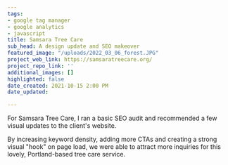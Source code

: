 ```yaml
---
tags:
- google tag manager
- google analytics
- javascript
title: Samsara Tree Care
sub_head: A design update and SEO makeover
featured_image: "/uploads/2022_03_06_forest.JPG"
project_web_link: https://samsaratreecare.org/
project_repo_link: ''
additional_images: []
highlighted: false
date_created: 2021-10-15 2:00 PM
date_updated: 

---
```

For Samsara Tree Care, I ran a basic SEO audit and recommended a few visual updates to the client's website. 

By increasing keyword density, adding more CTAs and creating a strong visual "hook" on page load, we were able to attract more inquiries for this lovely, Portland-based tree care service.